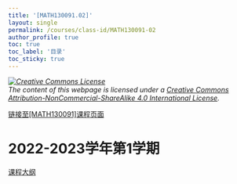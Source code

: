 ```yaml
---
title: '[MATH130091.02]'
layout: single
permalink: /courses/class-id/MATH130091-02
author_profile: true
toc: true
toc_label: '目录'
toc_sticky: true
---
```


<div class='notice--warning'>
	<p><i><a rel='license' href='http://creativecommons.org/licenses/by-nc-sa/4.0/'><img alt='Creative Commons License' style='border-width:0' src='https://i.creativecommons.org/l/by-nc-sa/4.0/88x31.png' /></a><br /> The content of this webpage is licensed under a <a rel='license' href='http://creativecommons.org/licenses/by-nc-sa/4.0/'>Creative Commons Attribution-NonCommercial-ShareAlike 4.0 International License</a>.</i></p>
</div>

<a href='https://fdu-math.github.io/courses/MATH130091'>链接至[MATH130091]课程页面<a>

# 2022-2023学年第1学期

<a href='../courses/syllabus/MATH130091.02-2022-2023-1 (Encrypted).pdf'>课程大纲</a>